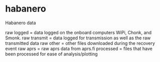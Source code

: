 # habanero
Habanero data

raw logged   = data logged on the onboard computers WiPi, Chonk, and Smonk.
raw transmit = data logged for transmission as well as the raw transmitted data
raw other    = other files downloaded during the recovery event
raw aprs     = raw aprs data from aprs.fi
processed    = files that have been processed for ease of analysis/plotting
